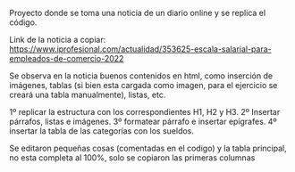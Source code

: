 Proyecto donde se toma una noticia de un diario online y se replica el código.

Link de la noticia a copiar: https://www.iprofesional.com/actualidad/353625-escala-salarial-para-empleados-de-comercio-2022


Se observa en la noticia buenos contenidos en html, como inserción de imágenes, tablas (si bien esta cargada como imagen, para el ejercicio se creará una tabla manualmente), listas, etc.

1º replicar la estructura con los correspondientes H1, H2 y H3.
2º Insertar párrafos, listas e imágenes.
3º formatear párrafo e insertar epígrafes.
4º insertar la tabla de las categorías con los sueldos.

Se editaron pequeñas cosas (comentadas en el codigo) y la tabla principal, no esta completa al 100%, solo se copiaron las primeras columnas
